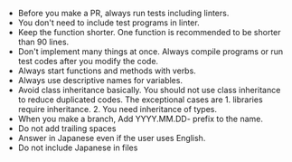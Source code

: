 - Before you make a PR, always run tests including linters.
- You don't need to include test programs in linter.
- Keep the function shorter. One function is recommended to be shorter than 90 lines.
- Don't implement many things at once. Always compile programs or run test codes after you modify the code.
- Always start functions and methods with verbs.
- Always use descriptive names for variables.
- Avoid class inheritance basically. You should not use class inheritance to reduce duplicated codes. The exceptional cases are 1. libraries require inheritance. 2. You need inheritance of types.
- When you make a branch, Add YYYY.MM.DD- prefix to the name.
- Do not add trailing spaces
- Answer in Japanese even if the user uses English.
- Do not include Japanese in files